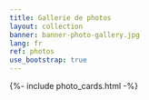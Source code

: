 ```yaml
---
title: Gallerie de photos
layout: collection
banner: banner-photo-gallery.jpg
lang: fr
ref: photos
use_bootstrap: true
---
```


{%- include photo_cards.html -%}
